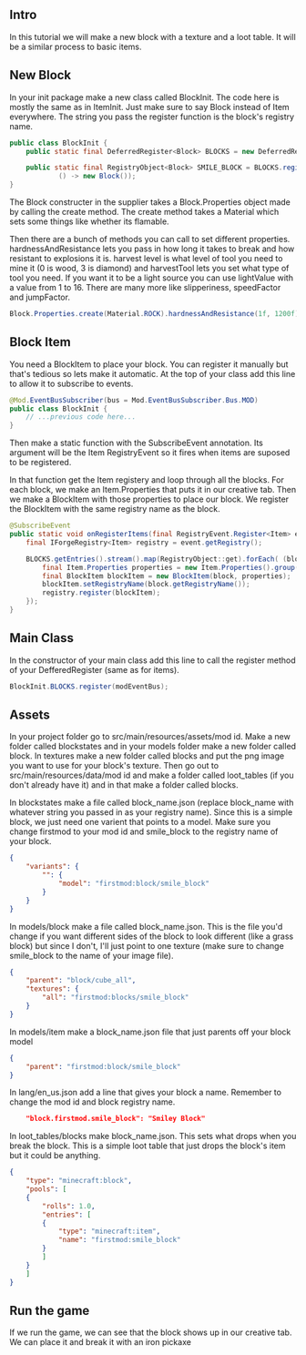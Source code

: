 ## Intro 
In this tutorial we will make a new block with a texture and a loot table. 
It will be a similar process to basic items. 

## New Block
In your init package make a new class called BlockInit. The code here is mostly the 
same as in ItemInit. Just make sure to say Block instead of Item everywhere. The string you 
pass the register function is the block's registry name.

```java
public class BlockInit {
    public static final DeferredRegister<Block> BLOCKS = new DeferredRegister<>(ForgeRegistries.BLOCKS, FirstMod.MOD_ID);

    public static final RegistryObject<Block> SMILE_BLOCK = BLOCKS.register("smile_block",
            () -> new Block());
}
```

The Block constructer in the supplier takes a Block.Properties object made by calling the create method. The create 
method takes a Material which sets some things like whether its flamable.  

Then there are a bunch of methods you can call to set different properties. hardnessAndResistance lets you pass in 
how long it takes to break and how resistant to explosions it is. harvest level is what level of tool you need to 
mine it (0 is wood, 3 is diamond) and harvestTool lets you set what type of tool you need. If you want it to be a 
light source you can use lightValue with a value from 1 to 16. There are many more like slipperiness, speedFactor 
and jumpFactor.

```java
Block.Properties.create(Material.ROCK).hardnessAndResistance(1f, 1200f).harvestLevel(2).harvestTool(ToolType.PICKAXE).lightValue(10))
```

## Block Item

You need a BlockItem to place your block. You can register it manually but that's tedious so lets make it automatic. 
At the top of your class add this line to allow it to subscribe to events. 

```java
@Mod.EventBusSubscriber(bus = Mod.EventBusSubscriber.Bus.MOD)
public class BlockInit {
    // ...previous code here...
}
```

Then make a static function with the SubscribeEvent annotation. Its argument will be the Item RegistryEvent 
so it fires when items are suposed to be registered. 

In that function get the Item registery and loop through all the blocks. For each block, 
we make an Item.Properties that puts it in our creative tab. Then we make a BlockItem with 
those properties to place our block. We register the BlockItem with the same registry name as the block. 

```java
@SubscribeEvent
public static void onRegisterItems(final RegistryEvent.Register<Item> event) {
    final IForgeRegistry<Item> registry = event.getRegistry();

    BLOCKS.getEntries().stream().map(RegistryObject::get).forEach( (block) -> {
        final Item.Properties properties = new Item.Properties().group(ItemInit.ModItemGroup.instance);
        final BlockItem blockItem = new BlockItem(block, properties);
        blockItem.setRegistryName(block.getRegistryName());
        registry.register(blockItem);
    });
}
```

## Main Class
In the constructor of your main class add this line to call the register method of your DefferedRegister (same as for items). 

```java
BlockInit.BLOCKS.register(modEventBus);
```

## Assets

In your project folder go to src/main/resources/assets/mod id. Make a new folder called blockstates 
and in your models folder make a new folder called block. In textures make a new folder called blocks 
and put the png image you want to use for your block's texture. Then go out to src/main/resources/data/mod id and
make a folder called loot_tables (if you don't already have it) and in that make a folder called blocks. 

In blockstates make a file called block_name.json (replace block_name with whatever string you passed in as your 
registry name). Since this is a simple block, we just need one varient that points to a model. Make sure you 
change firstmod to your mod id and smile_block to the registry name of your block. 

```json
{
    "variants": {
        "": {
            "model": "firstmod:block/smile_block"
        }
    }
} 
```

In models/block make a file called block_name.json. This is the file you'd change if you want different sides of the 
block to look different (like a grass block) but since I don't, I'll just point to one texture (make sure to change 
smile_block to the name of your image file). 

```json
{
    "parent": "block/cube_all",
    "textures": {
        "all": "firstmod:blocks/smile_block"
    }
} 
```

In models/item make a block_name.json file that just parents off your block model

```json
{
    "parent": "firstmod:block/smile_block"
} 
```

In lang/en_us.json add a line that gives your block a name. Remember to change the mod id and block registry name. 

```json
    "block.firstmod.smile_block": "Smiley Block"
```

In loot_tables/blocks make block_name.json. This sets what drops when you break the block. This is a simple loot 
table that just drops the block's item but it could be anything. 

```json
{
    "type": "minecraft:block",
    "pools": [
    {
        "rolls": 1.0,
        "entries": [
        {
            "type": "minecraft:item",
            "name": "firstmod:smile_block"
        }
        ]
    }
    ]
} 
```

## Run the game

If we run the game, we can see that the block shows up in our creative tab. 
We can place it and break it with an iron pickaxe